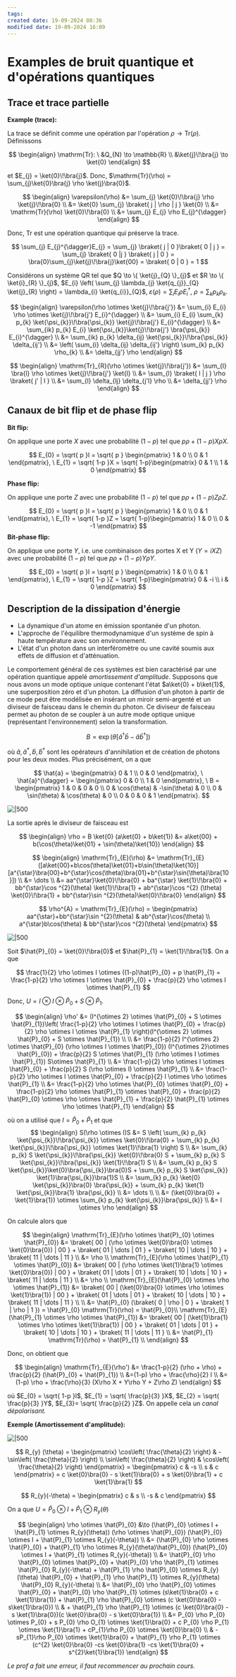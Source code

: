 ```yaml
---
tags: 
created date: 19-09-2024 08:36
modified date: 19-09-2024 16:09
---
```

# Examples de bruit quantique et d'opérations quantiques

## Trace et trace partielle

**Example (trace):** 

La trace se définit comme une opération par l'opération $\rho \to \mathrm{Tr}(\rho)$. Définissons

$$
\begin{align}
\mathrm{Tr}: \ &Q_{N} \to \mathbb{R} \\
&\ket{j}\!\bra{j} \to \ket{0}
\end{align}
$$

et $E_{j} = \ket{0}\!\bra{j}$. Donc, $\mathrm{Tr}(\rho) = \sum_{j}\ket{0}\bra{j} \rho \ket{j}\bra{0}$.

$$
\begin{align}
\varepsilon(\rho) &= \sum_{j} \ket{0}\!\bra{j} \rho \ket{j}\!\bra{0} \\
&= \ket{0} \sum_{j} \braket{ j | \rho | j } \ket{0} \\
&= \mathrm{Tr}(\rho) \ket{0}\!\bra{0} \\
&= \sum_{j} E_{j} \rho E_{j}^{\dagger}
\end{align}
$$

Donc, $\mathrm{Tr}$ est une opération quantique qui préserve la trace.

$$
\sum_{j} E_{j}^{\dagger}E_{j} = \sum_{j} \braket{ j | 0 }\braket{ 0 | j } = \sum_{j} \braket{ 0 |j  } \braket{ j | 0 } = \bra{0}\sum_{j}\ket{j}\!\bra{j}\ket{00} = \braket{ 0 | 0 } = 1
$$

Considérons un système QR tel que $Q \to \{ \ket{j}_{Q} \}_{j}$ et $R \to \{ \ket{i}_{R} \}_{j}$, $E_{i} \left( \sum_{j} \lambda_{j} \ket{q_{j}}_{Q} \ket{j}_{R} \right) = \lambda_{i} \ket{q_{i}}_{Q}$, $\varepsilon(\rho) = \sum_{i} E_{i} \rho E_{i}^{\dagger}$, $\rho = \sum_{k} p_{k} \rho_{k}$.

$$
\begin{align}
\varepsilon(\rho \otimes \ket{j}\!\bra{j'}) &= \sum_{i} E_{i} \rho \otimes \ket{j}\!\bra{j'} E_{i}^{\dagger} \\
&= \sum_{i} E_{i} \sum_{k} p_{k} \ket{\psi_{k}}\!\bra{\psi_{k}} \ket{j}\!\bra{j'} E_{i}^{\dagger} \\
&= \sum_{ik} p_{k} E_{i} \ket{\psi_{k}}\ket{j}\!\bra{j'} \bra{\psi_{k}} E_{i}^{\dagger} \\
&= \sum_{ik} p_{k} \delta_{ij} \ket{\psi_{k}}\!\bra{\psi_{k}} \delta_{ij'} \\
&= \left( \sum_{i} \delta_{ij} \delta_{ij'} \right) \sum_{k} p_{k} \rho_{k} \\
&= \delta_{jj'} \rho
\end{align}
$$

$$
\begin{align}
\mathrm{Tr}_{R}(\rho \otimes  \ket{j}\!\bra{j'}) &= \sum_{l} \bra{l} \rho \otimes \ket{j}\!\bra{j'} \ket{l} \\
&= \sum_{l} \braket{ l | j } \rho \braket{ j' | l } \\
&= \sum_{l} \delta_{lj} \delta_{j'l} \rho \\
&= \delta_{jj'} \rho
\end{align}
$$

## Canaux de bit flip et de phase flip

**Bit flip:**

On applique une porte $X$ avec une probabilité $(1-p)$ tel que $p \rho + (1-p)X\rho X$.

$$
E_{0} = \sqrt{ p }I = \sqrt{ p } \begin{pmatrix}
1 & 0 \\
0 & 1
\end{pmatrix}, \
E_{1} = \sqrt{ 1-p }X = \sqrt{ 1-p}\begin{pmatrix}
0 & 1 \\
1 & 0
\end{pmatrix}
$$

**Phase flip:**

On applique une porte $Z$ avec une probabilité $(1-p)$ tel que $p \rho + (1-p)Z\rho Z$.

$$
E_{0} = \sqrt{ p }I = \sqrt{ p } \begin{pmatrix}
1 & 0 \\
0 & 1
\end{pmatrix}, \
E_{1} = \sqrt{ 1-p }Z = \sqrt{ 1-p}\begin{pmatrix}
1 & 0 \\
0 & -1
\end{pmatrix}
$$
**Bit-phase flip:**

On applique une porte $Y$, i.e. une combinaison des portes X et Y ($Y = iXZ$) avec une probabilité $(1-p)$ tel que $p \rho + (1-p)Y\rho Y$.

$$
E_{0} = \sqrt{ p }I = \sqrt{ p } \begin{pmatrix}
1 & 0 \\
0 & 1
\end{pmatrix}, \
E_{1} = \sqrt{ 1-p }Z = \sqrt{ 1-p}\begin{pmatrix}
0 & -i \\
i & 0
\end{pmatrix}
$$

## Description de la dissipation d'énergie

- La dynamique d'un atome en émission spontanée d'un photon.
- L'approche de l'équilibre thermodynamique d'un système de spin à haute température avec son environnement.
- L'état d'un photon dans un interféromètre ou une cavité soumis aux effets de diffusion et d'atténuation.

Le comportement général de ces systèmes est bien caractérisé par une opération quantique appelé *amortissement d'amplitude*. Supposons que nous avons un mode optique unique contenant l'état $a\ket{0} + b\ket{1}$, une superposition zéro et d'un photon. La diffusion d'un photon à partir de ce mode peut être modélisée en insérant un miroir semi-argenté et un diviseur de faisceau dans le chemin du photon. Ce diviseur de faisceau permet au photon de se coupler à un autre mode optique unique (représentant l'environnement) selon la transformation.

$$
B = \exp(\theta [\hat{a}^{\dagger}\hat{b} - \hat{a}\hat{b}^{\dagger}])
$$

où $\hat{a}, \hat{a}^{\dagger}, \hat{b}, \hat{b}^{\dagger}$ sont les opérateurs d'annihilation et de création de photons pour les deux modes. Plus précisément, on a que

$$
\hat{a} = \begin{pmatrix}
0 & 1 \\
0 & 0
\end{pmatrix}, \
\hat{a}^{\dagger} = \begin{pmatrix}
0 & 0 \\
1 & 0
\end{pmatrix}, \
B = \begin{pmatrix}
1 & 0 & 0 & 0 \\
0 & \cos(\theta) & -\sin(\theta) & 0 \\
0 & \sin(\theta) & \cos(\theta) & 0 \\
0 & 0 & 0 & 1
\end{pmatrix}.
$$

![|500](Attachements/4b-1.png)

La sortie après le diviseur de faisceau est

$$
\begin{align}
\rho = B \ket{0} (a\ket{0} + b\ket{1}) &= a\ket{00} + b(\cos(\theta)\ket{01} + \sin(\theta)\ket{10})
\end{align}
$$

$$
\begin{align}
\mathrm{Tr}_{E}(\rho) &= \mathrm{Tr}_{E}([a\ket{00}+b\cos(\theta)\ket{01}+b\sin(\theta)\ket{10}] [a^{\star}\bra{00}+b^{\star}\cos(\theta)\bra{01}+b^{\star}\sin(\theta)\bra{10}]) \\
&= \dots \\
&= aa^{\star}\ket{0}\!\bra{0} + ba^{\star}  \ket{1}\!\bra{0} + bb^{\star}\cos ^{2}(\theta) \ket{1}\!\bra{1} + ab^{\star}\cos ^{2} (\theta) \ket{0}\!\bra{1} + bb^{\star}\sin ^{2}(\theta)\ket{0}\!\bra{0}
\end{align}
$$

$$
\rho^{A} = \mathrm{Tr}_{E}(\rho) = \begin{pmatrix}
aa^{\star}+bb^{\star}\sin ^{2}(\theta) & ab^{\star}\cos(\theta) \\
a^{\star}b\cos(\theta) & bb^{\star}\cos ^{2}(\theta)
\end{pmatrix}
$$

![|500](Attachements/4b-2.png)

Soit $\hat{P}_{0} = \ket{0}\!\bra{0}$ et $\hat{P}_{1} = \ket{1}\!\bra{1}$. On a que 

$$
\frac{1}{2} \rho \otimes I \otimes ((1-p)\hat{P}_{0} + p \hat{P}_{1} = \frac{1-p}{2} \rho \otimes I \otimes \hat{P}_{0} + \frac{p}{2} \rho \otimes I \otimes \hat{P}_{1}
$$

Donc, $U = I \otimes I \otimes \hat{P}_{0} + S\otimes \hat{P}_{1}$.

$$
\begin{align}
\rho' &= (I^{\otimes 2} \otimes  \hat{P}_{0} + S \otimes  \hat{P}_{1})\left( \frac{1-p}{2} \rho \otimes I \otimes \hat{P}_{0} + \frac{p}{2} \rho \otimes I \otimes \hat{P}_{1} \right)(I^{\otimes 2} \otimes \hat{P}_{0} + S \otimes  \hat{P}_{1}) \\
 \\
&= \frac{1-p}{2} I^{\otimes 2} \otimes  \hat{P}_{0} (\rho \otimes I \otimes \hat{P}_{0}) (I^{\otimes 2}\otimes \hat{P}_{0}) + \frac{p}{2} S \otimes \hat{P}_{1} (\rho \otimes I \otimes \hat{P}_{1}) S\otimes \hat{P}_{1} \\
&= \frac{1-p}{2} \rho \otimes I \otimes  \hat{P}_{0} + \frac{p}{2} S (\rho \otimes I) \otimes  \hat{P}_{1} \\
&= \frac{1-p}{2} \rho \otimes  I \otimes  \hat{P}_{0} + \frac{p}{2} I \otimes  \rho \otimes  \hat{P}_{1} \\
&= \frac{1-p}{2} \rho \otimes  \hat{P}_{0} \otimes  \hat{P}_{0} + \frac{1-p}{2} \rho \otimes  \hat{P}_{1} \otimes  \hat{P}_{0} + \frac{p}{2} \hat{P}_{0} \otimes \rho \otimes \hat{P}_{1} + \frac{p}{2} \hat{P}_{1} \otimes  \rho \otimes \hat{P}_{1}
\end{align}
$$

où on a utilisé que $I = \hat{P}_{0} + \hat{P}_{1}$ et que
$$
\begin{align}
S(\rho \otimes  I)S &= S \left( \sum_{k} p_{k} \ket{\psi_{k}}\!\bra{\psi_{k}} \otimes  \ket{0}\!\bra{0} + \sum_{k} p_{k} \ket{\psi_{k}}\!\bra{\psi_{k}} \otimes  \ket{1}\!\bra{1} \right) S \\
&= \sum_{k} p_{k} S \ket{\psi_{k}}\!\bra{\psi_{k}} \ket{0}\!\bra{0} S + \sum_{k} p_{k} S \ket{\psi_{k}}\!\bra{\psi_{k}} \ket{1}\!\bra{1} S \\
&= \sum_{k} p_{k} S \ket{\psi_{k}}\ket{0}\bra{\psi_{k}}\bra{0}S + \sum_{k} p_{k} S \ket{\psi_{k}} \ket{1}\bra{\psi_{k}}\bra{1}S \\
&= \sum_{k} p_{k} \ket{0} \ket{\psi_{k}}\bra{0} \bra{\psi_{k}} + \sum_{k} p_{k} \ket{1} \ket{\psi_{k}}\bra{1} \bra{\psi_{k}} \\
&= \dots \\ \\
&= (\ket{0}\bra{0} + \ket{1}\bra{1}) \otimes \sum_{k} p_{k} \ket{\psi_{k}}\bra{\psi_{k}} \\
&= I \otimes \rho
\end{align}
$$

On calcule alors que

$$
\begin{align}
\mathrm{Tr}_{E}(\rho \otimes  \hat{P}_{0} \otimes  \hat{P}_{0}) &= \braket{ 00 | (\rho \otimes \ket{0}\bra{0} \otimes \ket{0}\bra{0}) | 00 } + \braket{ 01 | \dots | 01 } + \braket{ 10 | \dots | 10 } + \braket{ 11 | \dots | 11 }  \\
&= \rho \\
\mathrm{Tr}_{E}(\rho \otimes  \hat{P}_{1} \otimes  \hat{P}_{0}) &= \braket{ 00 | (\rho \otimes \ket{1}\bra{1} \otimes \ket{0}\bra{0}) | 00 } + \braket{ 01 | \dots | 01 } + \braket{ 10 | \dots | 10 } + \braket{ 11 | \dots | 11 } \\
&= \rho \\
\mathrm{Tr}_{E}(\hat{P}_{0} \otimes  \rho \otimes \hat{P}_{1}) &= \braket{ 00 | (\ket{0}\bra{0} \otimes \rho \otimes  \ket{1}\bra{1}) | 00 } + \braket{ 01 | \dots | 01 } + \braket{ 10 | \dots | 10 } + \braket{ 11 | \dots | 11 }  \\ \\
&= \hat{P}_{0} (\braket{ 0 | \rho | 0 } + \braket{ 1 | \rho | 1 }) = \hat{P}_{0} \mathrm{Tr}(\rho) = \hat{P}_{0}\\
\mathrm{Tr}_{E}(\hat{P}_{1} \otimes  \rho \otimes \hat{P}_{1}) &= \braket{ 00 | (\ket{1}\bra{1} \otimes \rho \otimes  \ket{1}\bra{1}) | 00 } + \braket{ 01 | \dots | 01 } + \braket{ 10 | \dots | 10 } + \braket{ 11 | \dots | 11 } \\
&= \hat{P}_{1} \mathrm{Tr}(\rho) = \hat{P}_{1} \\
\end{align}
$$

Donc, on obtient que 

$$
\begin{align}
\mathrm{Tr}_{E}(\rho') &= \frac{1-p}{2} (\rho + \rho) + \frac{p}{2} (\hat{P}_{0} + \hat{P}_{1}) \\
&=(1-p) \rho + \frac{\rho}{2} I \\
&= (1-p) \rho + \frac{\rho}{3} (X\rho X + Y\rho Y + Z\rho Z)
\end{align}
$$

où $E_{0} = \sqrt{ 1-p }I$, $E_{1} = \sqrt{ \frac{p}{3} }X$, $E_{2} = \sqrt{ \frac{p}{3} }Y$, $E_{3}= \sqrt{ \frac{p}{2} }Z$. On appelle cela un *canal dépolarisant.*

**Exemple (Amortissement d'amplitude):**

![|500](Attachements/4b-1.png)

$$
R_{y} (\theta) = \begin{pmatrix}
\cos\left( \frac{\theta}{2} \right) & -\sin\left( \frac{\theta}{2} \right) \\
\sin\left( \frac{\theta}{2} \right) & \cos\left( \frac{\theta}{2} \right)
\end{pmatrix} =
\begin{pmatrix}
c & -s \\
s & c
\end{pmatrix}
= c \ket{0}\bra{0} - s \ket{1}\bra{0} + s \ket{0}\bra{1} + c \ket{1}\bra{1}
$$

$$
R_{y}(-\theta) = \begin{pmatrix}
c & s \\
-s & c
\end{pmatrix}
$$

On a que $U = \hat{P}_{0} \otimes I + \hat{P}_{1} \otimes R_{y}(\theta)$

$$
\begin{align}
\rho \otimes \hat{P}_{0} &\to (\hat{P}_{0} \otimes  I + \hat{P}_{1} \otimes  R_{y}(\theta)) (\rho \otimes \hat{P}_{0}) (\hat{P}_{0} \otimes  I + \hat{P}_{1} \otimes  R_{y}(-\theta)) \\
&= (\hat{P}_{0} \rho \otimes \hat{P}_{0} + \hat{P}_{1} \rho \otimes  R_{y}(\theta)\hat{P}_{0}) (\hat{P}_{0} \otimes  I + \hat{P}_{1} \otimes  R_{y}(-\theta)) \\
&= \hat{P}_{0} \rho \hat{P}_{0} \otimes  \hat{P}_{0} + \hat{P}_{0} \rho \hat{P}_{1} \otimes  \hat{P}_{0} R_{y}(-\theta) + \hat{P}_{1} \rho \hat{P}_{0} \otimes  R_{y}(\theta) \hat{P}_{0} + \hat{P}_{1} \rho \hat{P}_{1} \otimes  R_{y}(\theta) \hat{P}_{0} R_{y}(-\theta) \\
&= \hat{P}_{0} \rho  \hat{P}_{0} \otimes  \hat{P}_{0} + \hat{P}_{0} \rho \hat{P}_{1} \otimes  (s\ket{1}\bra{0} + c \ket{1}\bra{1}) + \hat{P}_{1} \rho \hat{P}_{0} \otimes (c \ket{0}\bra{0} - s\ket{1}\bra{0}) \\
& + \hat{P}_{1} \rho \hat{P}_{1} \otimes  (c \ket{0}\bra{0} - s \ket{1}\bra{0})(c \ket{0}\bra{0} - s \ket{0}\bra{1}) \\
&= P_{0} \rho P_{0} \otimes  P_{0} + s P_{0} \rho O_{1} \otimes  \ket{1}\bra{0} + c P_{0} \rho P_{1} \otimes  \ket{1}\bra{1} + cP_{1}\rho P_{0} \otimes  \ket{0}\bra{0}  \\
& - sP_{1}\rho P_{0} \otimes  \ket{1}\bra{0} + \hat{P}_{1} \rho P_{1} \otimes  (c^{2} \ket{0}\bra{0} -cs \ket{0}\bra{1} -cs \ket{1}\bra{0} + s^{2}\ket{1}\bra{1})
\end{align}
$$

*Le prof a fait une erreur, il faut recommencer au prochain cours.*